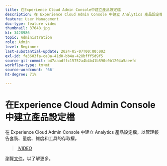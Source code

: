 ```yaml
---
title: 在Experience Cloud Admin Console中建立產品設定檔
description: 在 Experience Cloud Admin Console 中建立 Analytics 產品設定檔，以管理報告套裝、量度、維度和工具的存取權。
feature: User Management
doc-type: feature video
thumbnail: 37648.jpg
kt: 3428986
topic: Administration
role: Admin
level: Beginner
last-substantial-update: 2024-05-07T00:00:00Z
exl-id: fa3603fa-ca8a-41d0-bb4a-428bfff5d9f5
source-git-commit: b47aaadffc15752a4b4b41b890c0b1204a5aeefd
workflow-type: tm+mt
source-wordcount: '66'
ht-degree: 71%

---
```


# 在Experience Cloud Admin Console中建立產品設定檔

在 Experience Cloud Admin Console 中建立 Analytics 產品設定檔，以管理報告套裝、量度、維度和工具的存取權。

>[!VIDEO](https://video.tv.adobe.com/v/3428986/?learn=on)

瀏覽[文件](https://experienceleague.adobe.com/zh-hant/docs/analytics/admin/admin-console/permissions/product-profile)，以了解更多。
